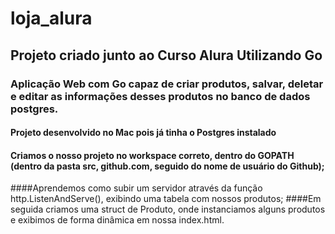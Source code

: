 # loja_alura
## Projeto criado junto ao Curso Alura Utilizando Go
### Aplicação Web com Go capaz de criar produtos, salvar, deletar e editar as informações desses produtos no banco de dados postgres.
#### Projeto desenvolvido no Mac pois já tinha o Postgres instalado
#### Criamos o nosso projeto no workspace correto, dentro do GOPATH (dentro da pasta src, github.com, seguido do nome de usuário do Github);
####Aprendemos como subir um servidor através da função http.ListenAndServe(), exibindo uma tabela com nossos produtos;
####Em seguida criamos uma struct de Produto, onde instanciamos alguns produtos e exibimos de forma dinâmica em nossa index.html.
